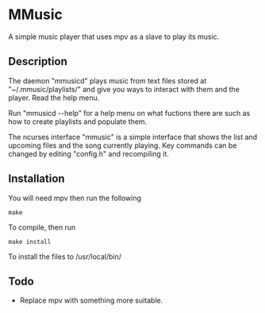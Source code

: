 MMusic
======

A simple music player that uses mpv as a slave to play its music.

Description
-----------

The daemon "mmusicd" plays music from text files stored at "~/.mmusic/playlists/"
and give you ways to interact with them and the player. Read the help menu.

Run "mmusicd --help" for a help menu on what fuctions there are such as
how to create playlists and populate them.

The ncurses interface "mmusic" is a simple interface that shows the list
and upcoming files and the song currently playing. Key commands can be
changed by editing "config.h" and recompiling it.

Installation
------------

You will need mpv then run the following

    make

To compile, then run
    
    make install

To install the files to /usr/local/bin/

Todo
----

  * Replace mpv with something more suitable.
